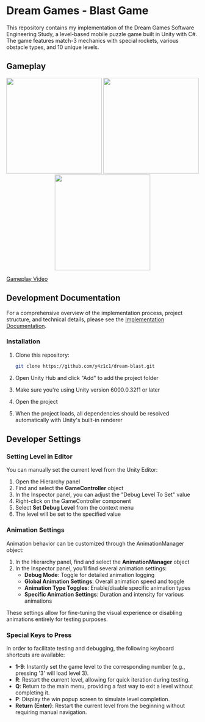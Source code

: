 # Dream Games - Blast Game

This repository contains my implementation of the Dream Games Software Engineering Study, a level-based mobile puzzle game built in Unity with C#. The game features match-3 mechanics with special rockets, various obstacle types, and 10 unique levels.

## Gameplay 


<p align="center">
  <img src="https://github.com/user-attachments/assets/7f4bbb59-a917-4d40-9cfb-b1dbc5602469" width="250" />
  <img src="https://github.com/user-attachments/assets/538c9c9c-9e8e-4721-867d-d138fd5331a0" width="250" />
  <img src="https://github.com/user-attachments/assets/9a878967-9481-4af3-9f55-72c3734bc7d0" width="250" />
</p>

[Gameplay Video](https://www.youtube.com/watch?v=U9H3MfrRxQw)





## Development Documentation

For a comprehensive overview of the implementation process, project structure, and technical details, please see the [Implementation Documentation](https://github.com/y4z1c1/dream-blast/blob/main/report.pdf).

### Installation

1. Clone this repository:

   ```bash
   git clone https://github.com/y4z1c1/dream-blast.git
   ```

2. Open Unity Hub and click "Add" to add the project folder

3. Make sure you're using Unity version 6000.0.32f1 or later

4. Open the project

5. When the project loads, all dependencies should be resolved automatically with Unity's built-in renderer

## Developer Settings

### Setting Level in Editor

You can manually set the current level from the Unity Editor:

1. Open the Hierarchy panel
2. Find and select the **GameController** object
3. In the Inspector panel, you can adjust the "Debug Level To Set" value
4. Right-click on the GameController component
5. Select **Set Debug Level** from the context menu
6. The level will be set to the specified value

### Animation Settings

Animation behavior can be customized through the AnimationManager object:

1. In the Hierarchy panel, find and select the **AnimationManager** object
2. In the Inspector panel, you'll find several animation settings:
   - **Debug Mode**: Toggle for detailed animation logging
   - **Global Animation Settings**: Overall animation speed and toggle
   - **Animation Type Toggles**: Enable/disable specific animation types
   - **Specific Animation Settings**: Duration and intensity for various animations

These settings allow for fine-tuning the visual experience or disabling animations entirely for testing purposes.

### Special Keys to Press

In order to facilitate testing and debugging, the following keyboard shortcuts are available:

- **1-9**: Instantly set the game level to the corresponding number (e.g., pressing '3' will load level 3).
- **R**: Restart the current level, allowing for quick iteration during testing.
- **Q**: Return to the main menu, providing a fast way to exit a level without completing it.
- **P**: Display the win popup screen to simulate level completion.
- **Return (Enter)**: Restart the current level from the beginning without requiring manual navigation.

